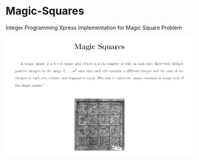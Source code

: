 # Magic-Squares
Integer Programming Xpress Implementation for Magic Square Problem

<p align="center">
  <img src='/magic squares.png'/>
</p>

